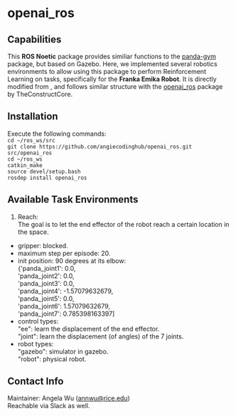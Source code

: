 # openai_ros

## Capabilities
 
This **ROS Noetic** package provides similiar functions to the [panda-gym](https://github.com/qgallouedec/panda-gym) package, but based on Gazebo. Here, we implemented several robotics environments to allow using this package to perform Reinforcement Learning on tasks, specifically for the **Franka Emika Robot**. It is directly modified from , and follows similar structure with the [openai_ros](https://bitbucket.org/theconstructcore/openai_ros/src/kinetic-devel/) package by TheConstructCore.

## Installation

Execute the following commands:<br>
`cd ~/ros_ws/src`<br>
`git clone https://github.com/angiecodinghub/openai_ros.git src/openai_ros`<br>
`cd ~/ros_ws`<br>
`catkin_make`<br>
`source devel/setup.bash`<br>
`rosdep install openai_ros`<br>

## Available Task Environments

1. Reach: <br>
The goal is to let the end effector of the robot reach a certain location in the space. 
* gripper: blocked. 
* maximum step per episode: 20.
* init position: 90 degrees at its elbow: <br>
            {'panda_joint1': 0.0, <br>
            'panda_joint2': 0.0, <br>
            'panda_joint3': 0.0, <br>
            'panda_joint4': -1.57079632679, <br>
            'panda_joint5': 0.0, <br>
            'panda_joint6': 1.57079632679, <br>
            'panda_joint7': 0.785398163397]
* control types: <br>
"ee": learn the displacement of the end effector. <br>
"joint": learn the displacement (of angles) of the 7 joints.
* robot types: <br>
"gazebo": simulator in gazebo. <br>
"robot": physical robot.

## Contact Info

Maintainer: Angela Wu (annwu@rice.edu) <br>
Reachable via Slack as well.





